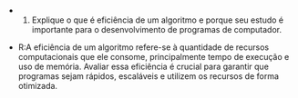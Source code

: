 - 1. Explique o que é eficiência de um algoritmo e porque seu estudo é importante para o desenvolvimento de programas
de computador.

- R:A eficiência de um algoritmo refere-se à quantidade de recursos computacionais que ele consome, principalmente tempo de execução e uso de memória. Avaliar essa eficiência é crucial para garantir que programas sejam rápidos, escaláveis e utilizem os recursos de forma otimizada. 
